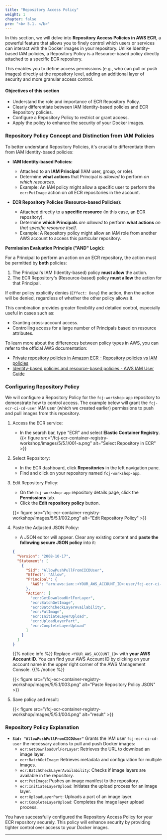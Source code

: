 ```yaml
---
title: "Repository Access Policy"
weight: 1
chapter: false
pre: "<b> 5.1. </b>"
---
```


In this section, we will delve into **Repository Access Policies in AWS ECR**, a powerful feature that allows you to finely control which users or services can interact with the Docker images in your repository. Unlike Identity-based IAM policies, a Repository Policy is a Resource-based policy directly attached to a specific ECR repository.

This enables you to define access permissions (e.g., who can pull or push images) directly at the repository level, adding an additional layer of security and more granular access control.

#### Objectives of this section

* Understand the role and importance of ECR Repository Policy.
* Clearly differentiate between IAM Identity-based policies and ECR Repository policies.
* Configure a Repository Policy to restrict or grant access.
* Apply the policy to enhance the security of your Docker images.

### Repository Policy Concept and Distinction from IAM Policies

To better understand Repository Policies, it's crucial to differentiate them from IAM Identity-based policies:

* **IAM Identity-based Policies:**
    * Attached to an **IAM Principal** (IAM user, group, or role).
    * Determine **what actions** that Principal *is allowed* to perform *on which resources*.
    * Example: An IAM policy might allow a specific user to perform the `ecr:PutImage` action on *all* ECR repositories in the account.

* **ECR Repository Policies (Resource-based Policies):**
    * Attached directly to a **specific resource** (in this case, an ECR repository).
    * Determine **which Principals** *are allowed* to perform **what actions** *on that specific resource itself*.
    * Example: A Repository policy might allow an IAM role from another AWS account to access this particular repository.

**Permission Evaluation Principle ("AND" Logic):**

For a Principal to perform an action on an ECR repository, the action must be permitted by **both** policies:

1.  The Principal's IAM (Identity-based) policy **must allow** the action.
2.  The ECR Repository's (Resource-based) policy **must allow** the action for that Principal.

If either policy explicitly denies (`Effect: Deny`) the action, then the action will be denied, regardless of whether the other policy allows it.

This combination provides greater flexibility and detailed control, especially useful in cases such as:
* Granting cross-account access.
* Controlling access for a large number of Principals based on resource attributes.

To learn more about the differences between policy types in AWS, you can refer to the official AWS documentation:
* [Private repository policies in Amazon ECR - Repository policies vs IAM policies](https://docs.aws.com/AmazonECR/latest/userguide/repository-policies.html#repository-policies-vs-iam-policies)
* [Identity-based policies and resource-based policies - AWS IAM User Guide](https://docs.aws.com/IAM/latest/UserGuide/access_policies_identity-vs-resource.html)

### Configuring Repository Policy

We will configure a Repository Policy for the `fcj-workshop-app` repository to demonstrate how to control access. The example below will grant the `fcj-ecr-ci-cd-user` IAM user (which we created earlier) permissions to push and pull images from this repository.

1.  Access the ECR service:
    * In the search bar, type "ECR" and select **Elastic Container Registry**.
    {{< figure src="/fcj-ecr-container-registry-workshop/images/5/5.1/001-a.png" alt="Select Repository in ECR" >}}

2.  Select Repository:
    * In the ECR dashboard, click **Repositories** in the left navigation pane.
    * Find and click on your repository named `fcj-workshop-app`.

3.  Edit Repository Policy:
    * On the `fcj-workshop-app` repository details page, click the **Permissions** tab.
    * Click the **Edit repository policy** button.

    {{< figure src="/fcj-ecr-container-registry-workshop/images/5/5.1/002.png" alt="Edit Repository Policy" >}}

4.  Paste the Adjusted JSON Policy:
    * A JSON editor will appear. Clear any existing content and **paste the following secure JSON policy** into it:

    ```json
    {
      "Version": "2008-10-17",
      "Statement": [
        {
          "Sid": "AllowPushPullFromCICDUser",
          "Effect": "Allow",
          "Principal": {
            "AWS": "arn:aws:iam::<YOUR_AWS_ACCOUNT_ID>:user/fcj-ecr-ci-cd-user"
          },
          "Action": [
            "ecr:GetDownloadUrlForLayer",
            "ecr:BatchGetImage",
            "ecr:BatchCheckLayerAvailability",
            "ecr:PutImage",
            "ecr:InitiateLayerUpload",
            "ecr:UploadLayerPart",
            "ecr:CompleteLayerUpload"
          ]
        }
      ]
    }
    ```

    {{% notice info %}}
Replace `<YOUR_AWS_ACCOUNT_ID>` with **your AWS Account ID**. You can find your AWS Account ID by clicking on your account name in the upper right corner of the AWS Management Console.
    {{% /notice %}}

    {{< figure src="/fcj-ecr-container-registry-workshop/images/5/5.1/003.png" alt="Paste Repository Policy JSON" >}}

5.  Save policy and result:

    {{< figure src="/fcj-ecr-container-registry-workshop/images/5/5.1/004.png" alt="result" >}}

### Repository Policy Explanation

* **`Sid: "AllowPushPullFromCICDUser"`**
    Grants the IAM user `fcj-ecr-ci-cd-user` the necessary actions to pull and push Docker images:
    * `ecr:GetDownloadUrlForLayer`: Retrieves the URL to download an image layer.
    * `ecr:BatchGetImage`: Retrieves metadata and configuration for multiple images.
    * `ecr:BatchCheckLayerAvailability`: Checks if image layers are available in the repository.
    * `ecr:PutImage`: Pushes an image manifest to the repository.
    * `ecr:InitiateLayerUpload`: Initiates the upload process for an image layer.
    * `ecr:UploadLayerPart`: Uploads a part of an image layer.
    * `ecr:CompleteLayerUpload`: Completes the image layer upload process.

You have successfully configured the Repository Access Policy for your ECR repository securely. This policy will enhance security by providing tighter control over access to your Docker images.

---